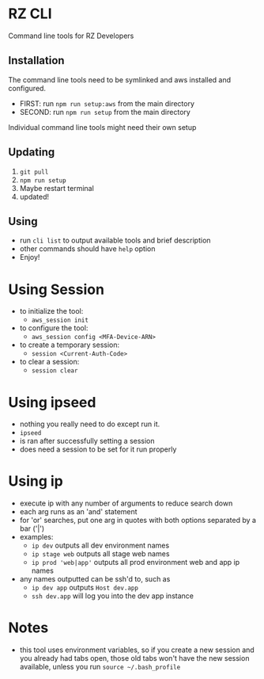 
RZ CLI
======
Command line tools for RZ Developers

Installation
------------
The command line tools need to be symlinked and aws installed and configured.
- FIRST: run `npm run setup:aws` from the main directory
- SECOND: run `npm run setup` from the main directory

Individual command line tools might need their own setup

Updating
--------
1. `git pull`
2. `npm run setup`
3. Maybe restart terminal
4. updated!

Using
-----
- run `cli list` to output available tools and brief description
- other commands should have `help` option
- Enjoy!

Using Session
=============
- to initialize the tool:
    * `aws_session init`
- to configure the tool:
    * `aws_session config <MFA-Device-ARN>`
- to create a temporary session:
    * `session <Current-Auth-Code>`
- to clear a session:
    * `session clear`

Using ipseed
============
- nothing you really need to do except run it.
- `ipseed`
- is ran after successfully setting a session
- does need a session to be set for it run properly

Using ip
========
- execute ip with any number of arguments to reduce search down
- each arg runs as an 'and' statement
- for 'or' searches, put one arg in quotes with both options separated by a bar ('|')
- examples:
    - `ip dev` outputs all dev environment names
    - `ip stage web` outputs all stage web names
    - `ip prod 'web|app'` outputs all prod environment web and app ip names
- any names outputted can be ssh'd to, such as
    - `ip dev app` outputs `Host dev.app`
    - `ssh dev.app` will log you into the dev app instance

Notes
=====
- this tool uses environment variables, so if you create a new session and you already had tabs open, those old tabs won't have the new session available, unless you run `source ~/.bash_profile`
